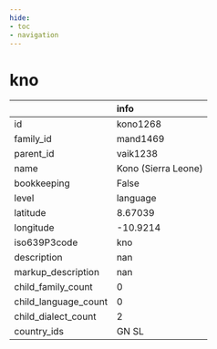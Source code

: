 ```yaml
---
hide:
- toc
- navigation
---
```

# kno
|                      | info                |
|:---------------------|:--------------------|
| id                   | kono1268            |
| family_id            | mand1469            |
| parent_id            | vaik1238            |
| name                 | Kono (Sierra Leone) |
| bookkeeping          | False               |
| level                | language            |
| latitude             | 8.67039             |
| longitude            | -10.9214            |
| iso639P3code         | kno                 |
| description          | nan                 |
| markup_description   | nan                 |
| child_family_count   | 0                   |
| child_language_count | 0                   |
| child_dialect_count  | 2                   |
| country_ids          | GN SL               |